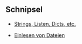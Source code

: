 ## Schnipsel

-   [Strings, Listen, Dicts, etc.](./allerlei.md)

-   [Einlesen von Dateien](./einlesenVonDateien.md)

<!-- -   [Koordinaten](./koordinaten.md)

-   [Grids](./grids.md) -->

<!-- -   [Einsendungen zum Bundeswettbewerb Informatik](einsendungen.md) -->
